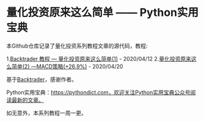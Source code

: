# 量化投资原来这么简单 —— Python实用宝典

本Github仓库记录了量化投资系列教程文章的源代码，教程:

1.[Backtrader 教程 — 量化投资原来这么简单(1)](https://pythondict.com/quant/backtrader-easy-quant-one/) - 2020/04/12
2.[量化投资原来这么简单(2) —MACD策略(+26.9%)](https://pythondict.com/quant/backtrader-easy-quant-macd-26profit/) - 2020/04/20

基于[Backtrader](https://github.com/mementum/backtrader)，感谢作者。

Python实用宝典：https://pythondict.com，欢迎关注Python实用宝典公众号阅读最新的文章。

如无意外，本系列教程一周一更。